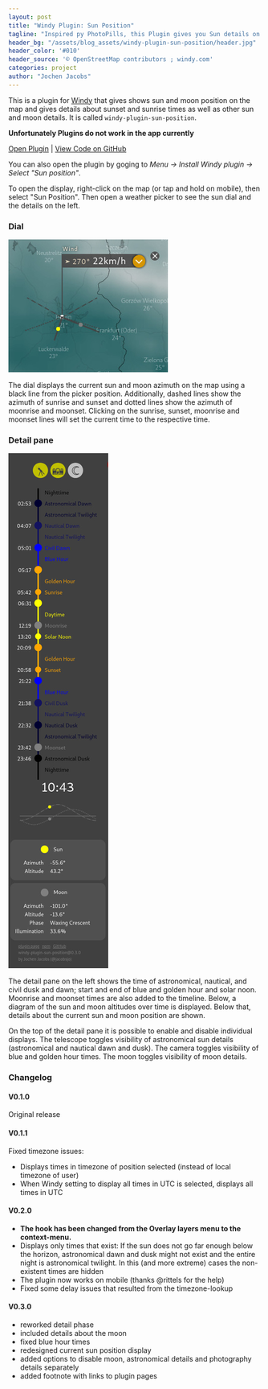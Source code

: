 ```yaml
---
layout: post
title: "Windy Plugin: Sun Position"
tagline: "Inspired py PhotoPills, this Plugin gives you Sun details on Windy.com"
header_bg: "/assets/blog_assets/windy-plugin-sun-position/header.jpg"
header_color: '#010'
header_source: '© OpenStreetMap contributors ; windy.com'
categories: project
author: "Jochen Jacobs"
---
```


This is a plugin for [Windy](https://www.windy.com) that gives shows sun and moon position on the map and gives details about sunset and sunrise times as well as other sun and moon details. It is called ```windy-plugin-sun-position```.

**Unfortunately Plugins do not work in the app currently**

[Open Plugin](http://www.windy.com/plugins/windy-plugin-sun-position) | [View Code on GitHub](https://github.com/jacobsjo/windy-plugin-sun-position)

You can also open the plugin by goging to *Menu → Install Windy plugin → Select "Sun position"*.

To open the display, right-click on the map (or tap and hold on mobile), then select "Sun Position". Then open a weather picker to see the sun dial and the details on the left.

### Dial
![Sun dial](https://raw.githubusercontent.com/jacobsjo/windy-plugin-sun-position/master/pictures/sundial.jpg "Sun dial")

The dial displays the current sun and moon azimuth on the map using a black line from the picker position. Additionally, dashed lines show the azimuth of sunrise and sunset and dotted lines show the azimuth of moonrise and moonset. Clicking on the sunrise, sunset, moonrise and moonset lines will set the current time to the respective time.

### Detail pane
![Sun detail pane](https://raw.githubusercontent.com/jacobsjo/windy-plugin-sun-position/master/pictures/sundetail.jpg "Sun detail pane")

The detail pane on the left shows the time of astronomical, nautical, and civil dusk and dawn; start and end of blue and golden hour and solar noon. Moonrise and moonset times are also added to the timeline. Below, a diagram of the sun and moon altitudes over time is displayed. Below that, details about the current sun and moon position are shown.

On the top of the detail pane it is possible to enable and disable individual displays. The telescope toggles visibility of astronomical sun details (astronomical and nautical dawn and dusk). The camera toggles visibility of blue and golden hour times. The moon toggles visibility of moon details.


### Changelog
#### V0.1.0
Original release

#### V0.1.1
Fixed timezone issues:
- Displays times in timezone of position selected (instead of local timezone of user)
- When Windy setting to display all times in UTC is selected, displays all times in UTC

#### V0.2.0
- **The hook has been changed from the Overlay layers menu to the context-menu.**
- Displays only times that exist: If the sun does not go far enough below the horizon, astronomical dawn and dusk might not exist and the entire night is astronomical twilight. In this (and more extreme) cases the non-existent times are hidden
- The plugin now works on mobile (thanks @rittels for the help)
- Fixed some delay issues that resulted from the timezone-lookup

#### V0.3.0
- reworked detail phase
- included details about the moon
- fixed blue hour times
- redesigned current sun position display
- added options to disable moon, astronomical details and photography details separately
- added footnote with links to plugin pages
